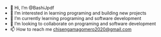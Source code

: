 - 👋 Hi, I’m @BashiJpdf
- 👀 I’m interested in learning programing and building new projects
- 🌱 I’m currently learning programing and software development 
- 💞️ I’m looking to collaborate on programing and software development 
- 📫 How to reach me chisengamagomero2020@gmail.com

<!---
BashiJpdf/BashiJpdf is a ✨ special ✨ repository because its `README.md` (this file) appears on your GitHub profile.
You can click the Preview link to take a look at your changes.
--->
